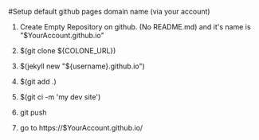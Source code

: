
#Setup default github pages domain name (via your account)

1. Create Empty Repository on github. (No README.md) and it's name is "$YourAccount.github.io"

2. $(git clone ${COLONE_URL})

3. $(jekyll new "${username}.github.io")

4. $(git add .)

5. $(git ci -m 'my dev site')

6. git push

7. go to https://$YourAccount.github.io/
